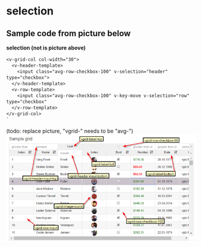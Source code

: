 # selection

## Sample code from picture below

**selection \(not is picture above\)**

```text
<v-grid-col col-width="30">
  <v-header-template>
    <input class="avg-row-checkbox-100" v-selection="header" type="checkbox">
  </v-header-template>
  <v-row-template>
    <input class="avg-row-checkbox-100" v-key-move v-selection="row" type="checkbox"
  </v-row-template>
</v-grid-col>
`
```

\(todo: replace picture, "vgrid-" needs to be "avg-"\) ![classes image](../.gitbook/assets/cssclasses.png)

